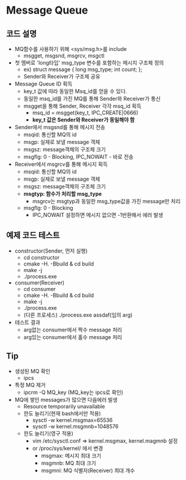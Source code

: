 # Message Queue
## 코드 설명
* MQ함수를 사용하기 위해 <sys/msg.h>를 include
  * msgget, msgsnd, msgrcv, msgctl
* 첫 멤버로 'long타입' msg_type 변수를 포함하는 메시지 구조체 정의
  * ex) struct message { long msg_type; int count; };
  * Sender와 Receiver가 구조체 공유
* Message Queue ID 획득
  * key_t 값에 따라 동일한 Msq_id를 얻을 수 있다.
  * 동일한 msq_id를 가진 MQ를 통해 Sender와 Receiver가 통신
  * msgget을 통해 Sender, Receiver 각각 msq_id 획득
    * msq_id = msgget(key_t, IPC_CREATE|0666)
    * **key_t 값은 Sender와 Receiver가 동일해야 함**
* Sender에서 msgsnd를 통해 메시지 전송
  * msqid: 통신할 MQ의 id
  * msgp: 실제로 보낼 message 객체
  * msgsz: message객체의 구조체 크기
  * msgflg: 0 - Blocking, IPC_NOWAIT - 바로 전송
* Receiver에서 msgrcv를 통해 메시지 획득
  * msqid: 통신할 MQ의 id
  * msgp: 실제로 보낼 message 객체
  * msgsz: message객체의 구조체 크기
  * **msgtyp: 함수가 처리할 msg_type**
    * msgrcv는 msgtyp과 동일한 msg_type값을 가진 message만 처리
  * msgflg: 0 - Blocking
    * IPC_NOWAIT 설정하면 메시지 없으면 -1반환해서 에러 발생
## 예제 코드 테스트
* constructor(Sender, 먼저 실행)
  * cd constructor
  * cmake -H. -Bbuild & cd build
  * make -j
  * ./process.exe
* consumer(Receiver)
  * cd consumer
  * cmake -H. -Bbuild & cd build
  * make -j
  * ./process.exe
  * (다른 프로세스) ./process.exe assdaf(임의 arg)
* 테스트 결과
  * arg없는 consumer에서 짝수 message 처리
  * arg있는 consumer에서 홀수 message 처리
## Tip
* 생성된 MQ 확인
  * ipcs
* 특정 MQ 제거
  * ipcrm -Q MQ_key (MQ_key는 ipcs로 확인)
* MQ에 쌓인 messages가 많으면 다음에러 발생
  * Resource temporarily unavailable
  * 한도 늘리기(현재 bash에서만 적용)
    * sysctl -w kernel.msgmax=65536
    * sysctl -w kernel.msgmnb=1048576
  * 한도 늘리기(영구 적용)
    * vim /etc/sysctl.conf => kernel.msgmax, kernel.magmnb 설정
    * or /proc/sys/kernel/ 에서 변경
      * msgmax: 메시지 최대 크기
      * msgmnb: MQ 최대 크기
      * msgmni: MQ 식별자(Receiver) 최대 개수
